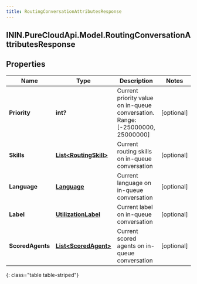 ```yaml
---
title: RoutingConversationAttributesResponse
---
```

## ININ.PureCloudApi.Model.RoutingConversationAttributesResponse

## Properties

|Name | Type | Description | Notes|
|------------ | ------------- | ------------- | -------------|
| **Priority** | **int?** | Current priority value on in-queue conversation. Range:[-25000000, 25000000] | [optional] |
| **Skills** | [**List&lt;RoutingSkill&gt;**](RoutingSkill.html) | Current routing skills on in-queue conversation | [optional] |
| **Language** | [**Language**](Language.html) | Current language on in-queue conversation | [optional] |
| **Label** | [**UtilizationLabel**](UtilizationLabel.html) | Current label on in-queue conversation | [optional] |
| **ScoredAgents** | [**List&lt;ScoredAgent&gt;**](ScoredAgent.html) | Current scored agents on in-queue conversation | [optional] |
{: class="table table-striped"}


